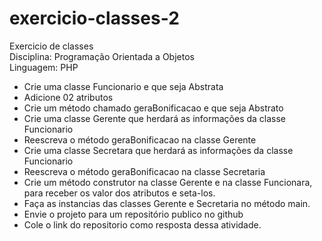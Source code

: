 # exercicio-classes-2
Exercicio de classes  </br>
Disciplina: Programação Orientada a Objetos </br>
Linguagem: PHP

- Crie uma classe Funcionario  e que seja Abstrata
- Adicione 02 atributos 
- Crie um método chamado geraBonificacao e que seja Abstrato
- Crie uma classe Gerente que herdará as informações da classe Funcionario
- Reescreva o método geraBonificacao na classe Gerente
- Crie uma classe Secretara que herdará as informações da classe Funcionario
- Reescreva o método geraBonificacao na classe Secretaria
- Crie um método construtor na classe Gerente e na classe Funcionara, para receber os valor dos atributos e seta-los.
- Faça as instancias das classes Gerente e Secretaria no método main.
- Envie o projeto para um repositório publico no github
- Cole o link do repositorio como resposta dessa atividade.



